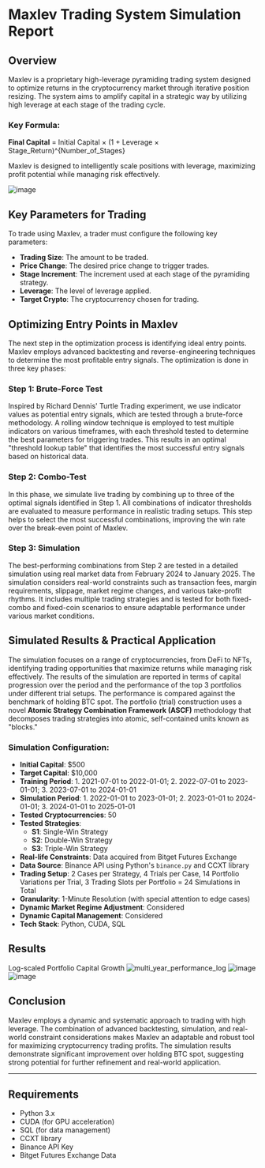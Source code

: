 # Maxlev Trading System Simulation Report

## Overview

Maxlev is a proprietary high-leverage pyramiding trading system designed to optimize returns in the cryptocurrency market through iterative position resizing. The system aims to amplify capital in a strategic way by utilizing high leverage at each stage of the trading cycle.

### Key Formula:
**Final Capital** = Initial Capital × (1 + Leverage × Stage_Return)^{Number_of_Stages}

Maxlev is designed to intelligently scale positions with leverage, maximizing profit potential while managing risk effectively.

![image](https://github.com/user-attachments/assets/ad8168fa-0ae6-47bc-aec3-19e4d18afd3f)

## Key Parameters for Trading
To trade using Maxlev, a trader must configure the following key parameters:
- **Trading Size**: The amount to be traded.
- **Price Change**: The desired price change to trigger trades.
- **Stage Increment**: The increment used at each stage of the pyramiding strategy.
- **Leverage**: The level of leverage applied.
- **Target Crypto**: The cryptocurrency chosen for trading.

## Optimizing Entry Points in Maxlev

The next step in the optimization process is identifying ideal entry points. Maxlev employs advanced backtesting and reverse-engineering techniques to determine the most profitable entry signals. The optimization is done in three key phases:

### Step 1: Brute-Force Test
Inspired by Richard Dennis' Turtle Trading experiment, we use indicator values as potential entry signals, which are tested through a brute-force methodology. A rolling window technique is employed to test multiple indicators on various timeframes, with each threshold tested to determine the best parameters for triggering trades. This results in an optimal "threshold lookup table" that identifies the most successful entry signals based on historical data.

### Step 2: Combo-Test
In this phase, we simulate live trading by combining up to three of the optimal signals identified in Step 1. All combinations of indicator thresholds are evaluated to measure performance in realistic trading setups. This step helps to select the most successful combinations, improving the win rate over the break-even point of Maxlev.

### Step 3: Simulation
The best-performing combinations from Step 2 are tested in a detailed simulation using real market data from February 2024 to January 2025. The simulation considers real-world constraints such as transaction fees, margin requirements, slippage, market regime changes, and various take-profit rhythms. It includes multiple trading strategies and is tested for both fixed-combo and fixed-coin scenarios to ensure adaptable performance under various market conditions.

## Simulated Results & Practical Application

The simulation focuses on a range of cryptocurrencies, from DeFi to NFTs, identifying trading opportunities that maximize returns while managing risk effectively. The results of the simulation are reported in terms of capital progression over the period and the performance of the top 3 portfolios under different trial setups. The performance is compared against the benchmark of holding BTC spot. The portfolio (trial) construction uses a novel **Atomic Strategy Combination Framework (ASCF)** methodology that decomposes trading strategies into atomic, self-contained units known as "blocks." 

### Simulation Configuration:
- **Initial Capital**: $500
- **Target Capital**: $10,000
- **Training Period**: 1. 2021-07-01 to 2022-01-01; 2. 2022-07-01 to 2023-01-01; 3. 2023-07-01 to 2024-01-01
- **Simulation Period**: 1. 2022-01-01 to 2023-01-01; 2. 2023-01-01 to 2024-01-01; 3. 2024-01-01 to 2025-01-01
- **Tested Cryptocurrencies**: 50
- **Tested Strategies**:
  - **S1**: Single-Win Strategy
  - **S2**: Double-Win Strategy
  - **S3**: Triple-Win Strategy
- **Real-life Constraints**: Data acquired from Bitget Futures Exchange
- **Data Source**: Binance API using Python's `binance.py` and CCXT library
- **Trading Setup**: 2 Cases per Strategy, 4 Trials per Case, 14 Portfolio Variations per Trial, 3 Trading Slots per Portfolio = 24 Simulations in Total
- **Granularity**: 1-Minute Resolution (with special attention to edge cases)
- **Dynamic Market Regime Adjustment**: Considered
- **Dynamic Capital Management**: Considered
- **Tech Stack**: Python, CUDA, SQL

## Results
Log-scaled Portfolio Capital Growth
![multi_year_performance_log](https://github.com/user-attachments/assets/7c711242-3b8b-4281-8413-7d6b2037765e)
![image](https://github.com/user-attachments/assets/ab2e4626-e17f-429b-9c32-1e1a6bdd96dd)
![image](https://github.com/user-attachments/assets/2d94906f-2d36-4070-bfbb-f5fb750948a4)


## Conclusion

Maxlev employs a dynamic and systematic approach to trading with high leverage. The combination of advanced backtesting, simulation, and real-world constraint considerations makes Maxlev an adaptable and robust tool for maximizing cryptocurrency trading profits. The simulation results demonstrate significant improvement over holding BTC spot, suggesting strong potential for further refinement and real-world application.

---

## Requirements

- Python 3.x
- CUDA (for GPU acceleration)
- SQL (for data management)
- CCXT library
- Binance API Key
- Bitget Futures Exchange Data
